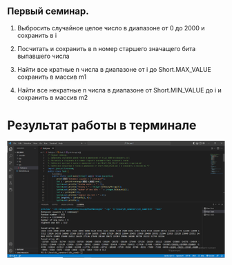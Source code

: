 ## Первый семинар.

1. Выбросить случайное целое число в диапазоне от 0 до 2000 и сохранить в i

2. Посчитать и сохранить в n номер старшего значащего бита выпавшего числа

3. Найти все кратные n числа в диапазоне от i до Short.MAX_VALUE сохранить в массив m1

4. Найти все некратные n числа в диапазоне от Short.MIN_VALUE до i и сохранить в массив m2

# Результат работы в терминале

![photo terminala](dz_1.png)